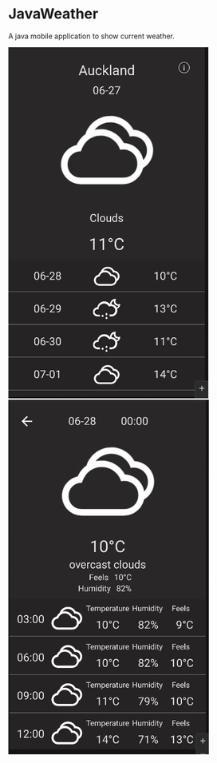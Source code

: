 # JavaWeather
 A java mobile application to show current weather.
 
![](screenshot1.JPG)
![](screenshot2.JPG)